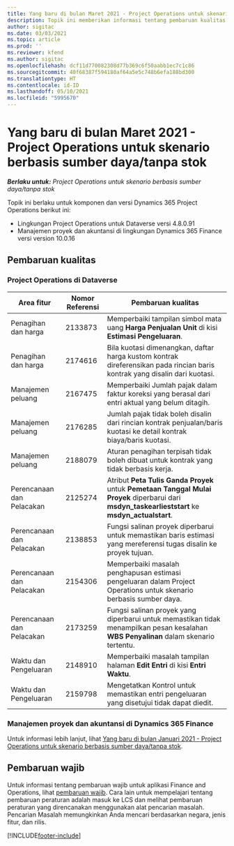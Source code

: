 ```yaml
---
title: Yang baru di bulan Maret 2021 - Project Operations untuk skenario berbasis sumber daya/tanpa stok
description: Topik ini memberikan informasi tentang pembaruan kualitas yang tersedia pada rilis Maret 2021 penyebaran Project Operations Lite untuk skenario berbasis sumber daya/non-stok.
author: sigitac
ms.date: 03/03/2021
ms.topic: article
ms.prod: ''
ms.reviewer: kfend
ms.author: sigitac
ms.openlocfilehash: dcf11d770082308d77b369c6f50aabb1ec7c1c86
ms.sourcegitcommit: 40f68387f594180af64a5e5c748b6efa188bd300
ms.translationtype: HT
ms.contentlocale: id-ID
ms.lasthandoff: 05/10/2021
ms.locfileid: "5995670"
---
```

# <a name="whats-new-march-2021---project-operations-for-resourcenon-stocked-based-scenarios"></a>Yang baru di bulan Maret 2021 - Project Operations untuk skenario berbasis sumber daya/tanpa stok

_**Berlaku untuk:** Project Operations untuk skenario berbasis sumber daya/tanpa stok_

Topik ini berlaku untuk komponen dan versi Dynamics 365 Project Operations berikut ini:

- Lingkungan Project Operations untuk Dataverse versi 4.8.0.91 
- Manajemen proyek dan akuntansi di lingkungan Dynamics 365 Finance versi version 10.0.16 

## <a name="quality-updates"></a>Pembaruan kualitas

### <a name="project-operations-on-dataverse"></a>Project Operations di Dataverse


| **Area fitur** | **Nomor Referensi** | **Pembaruan kualitas** |
| --- | --- | --- |
| Penagihan dan harga | 2133873 | Memperbaiki tampilan simbol mata uang **Harga Penjualan Unit** di kisi **Estimasi Pengeluaran**. |
| Penagihan dan harga | 2174616 | Bila kuotasi dimenangkan, daftar harga kustom kontrak direferensikan pada rincian baris kontrak yang disalin dari kuotasi. |
| Manajemen peluang | 2167475 | Memperbaiki Jumlah pajak dalam faktur koreksi yang berasal dari entri aktual yang belum ditagih. |
| Manajemen peluang | 2176285 | Jumlah pajak tidak boleh disalin dari rincian kontrak penjualan/baris kuotasi ke detail kontrak biaya/baris kuotasi. |
| Manajemen peluang | 2188079 | Aturan penagihan terpisah tidak boleh dibuat untuk kontrak yang tidak berbasis kerja. |
| Perencanaan dan Pelacakan | 2125274 | Atribut **Peta Tulis Ganda Proyek** untuk **Pemetaan Tanggal Mulai Proyek** diperbarui dari **msdyn\_taskearlieststart** ke **msdyn\_actualstart**. |
| Perencanaan dan Pelacakan | 2138853 | Fungsi salinan proyek diperbarui untuk memastikan baris estimasi yang mereferensi tugas disalin ke proyek tujuan. |
| Perencanaan dan Pelacakan | 2154306 | Memperbaiki masalah penghapusan estimasi pengeluaran dalam Project Operations untuk skenario berbasis sumber daya. |
| Perencanaan dan Pelacakan | 2173259 | Fungsi salinan proyek yang diperbarui untuk memastikan tidak menampilkan pesan kesalahan **WBS Penyalinan** dalam skenario tertentu. |
| Waktu dan Pengeluaran | 2148910 | Memperbaiki masalah tampilan halaman **Edit Entri** di kisi **Entri Waktu**. |
| Waktu dan Pengeluaran | 2159798 | Mengetatkan Kontrol untuk memastikan entri pengeluaran yang disetujui tidak dapat diedit. |

### <a name="project-management-and-accounting-on-dynamics-365-finance"></a>Manajemen proyek dan akuntansi di Dynamics 365 Finance

Untuk informasi lebih lanjut, lihat [Yang baru di bulan Januari 2021 - Project Operations untuk skenario berbasis sumber daya/tanpa stok](whats-new-jan-2021-resource-based.md).

## <a name="regulatory-updates"></a>Pembaruan wajib

Untuk informasi tentang pembaruan wajib untuk aplikasi Finance and Operations, lihat [pembaruan wajib](/dynamics365/finance/localizations/regulatory-updates). Cara lain untuk mempelajari tentang pembaruan peraturan adalah masuk ke LCS dan melihat pembaruan peraturan yang direncanakan menggunakan alat pencarian masalah. Pencarian Masalah memungkinkan Anda mencari berdasarkan negara, jenis fitur, dan rilis.


[!INCLUDE[footer-include](../includes/footer-banner.md)]